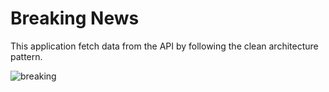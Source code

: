 # Breaking News

This application fetch data from the API by following the clean architecture pattern.


![breaking](https://github.com/celikdemirrberkay/news_app/assets/77506090/90cac5a6-e3af-487b-b693-1fffc7dabd9f)
